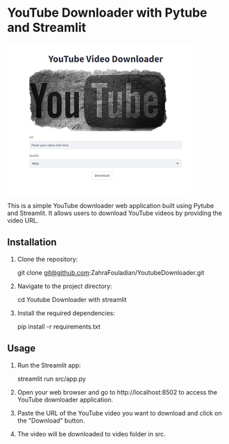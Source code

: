 
# YouTube Downloader with Pytube and Streamlit

![YouTube Downloader](./src/images/image02.PNG)

This is a simple YouTube downloader web application built using Pytube and Streamlit. It allows users to download YouTube videos by providing the video URL.

## Installation

1. Clone the repository:

      git clone git@github.com:ZahraFouladian/YoutubeDownloader.git
   

2. Navigate to the project directory:

      cd Youtube Downloader  with streamlit
   

3. Install the required dependencies:

      pip install -r requirements.txt
   

## Usage

1. Run the Streamlit app:

      streamlit run src/app.py
   

2. Open your web browser and go to http://localhost:8502 to access the YouTube downloader application.


3. Paste the URL of the YouTube video you want to download and click on the "Download" button.

4. The video will be downloaded to video folder in src.

